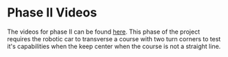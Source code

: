 # Phase II Videos
The videos for phase II can be found [here](https://www.youtube.com/channel/UCvs5XuHUrk-YKOKClIXZS_w). This phase of the project requires the robotic car to transverse a course with two turn corners to test it's capabilities when the keep center when the course is not a straight line.
